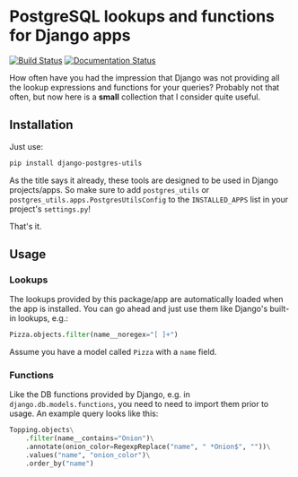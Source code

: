 # PostgreSQL lookups and functions for Django apps

[![Build Status](https://travis-ci.org/Canned-Django/django-postgres-utils.svg?branch=master)](https://travis-ci.org/Canned-Django/django-postgres-utils)
[![Documentation Status](https://readthedocs.org/projects/canned-djangodjango-postgres-utils/badge/?version=latest)](https://canned-djangodjango-postgres-utils.readthedocs.io/en/latest/?badge=latest)

How often have you had the impression that Django was not providing all the lookup expressions and
functions for your queries? Probably not that often, but now here is a **small** collection that I
consider quite useful.

## Installation

Just use:

```bash
pip install django-postgres-utils
```

As the title says it already, these tools are designed to be used in Django projects/apps. So make 
sure to add `postgres_utils` or `postgres_utils.apps.PostgresUtilsConfig` to the `INSTALLED_APPS` 
list in your project's `settings.py`!

That's it.

## Usage

### Lookups

The lookups provided by this package/app are automatically loaded when the app is installed. You
can go ahead and just use them like Django's built-in lookups, e.g.:

```python
Pizza.objects.filter(name__noregex="[ ]+")
```

Assume you have a model called ``Pizza`` with a ``name`` field.

### Functions

Like the DB functions provided by Django, e.g. in ``django.db.models.functions``, you need to need
to import them prior to usage. An example query looks like this:

```python
Topping.objects\
    .filter(name__contains="Onion")\
    .annotate(onion_color=RegexpReplace("name", " *Onion$", ""))\
    .values("name", "onion_color")\
    .order_by("name")
```
